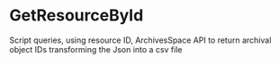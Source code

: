 # GetResourceById
Script queries, using resource ID, ArchivesSpace API to return archival object IDs transforming the Json into a csv file
